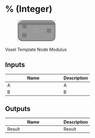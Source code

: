 # % (Integer)

<div align="left" data-full-width="false">

<figure><img src="__(Integer).png" alt=""><figcaption></figcaption></figure>

</div>

Voxel Template Node Modulus

## Inputs

<table>
<thead><tr><th width="170">Name</th><th>Description</th></tr></thead>
<tbody>
<tr><td>A</td><td>A</td></tr>
<tr><td>B</td><td>B</td></tr>
</tbody>
</table>

## Outputs

<table>
<thead><tr><th width="170">Name</th><th>Description</th></tr></thead>
<tbody>
<tr><td>Result</td><td>Result</td></tr>
</tbody>
</table>